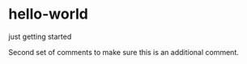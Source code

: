 # hello-world
just getting started

Second set of comments to make sure this is an additional comment.
